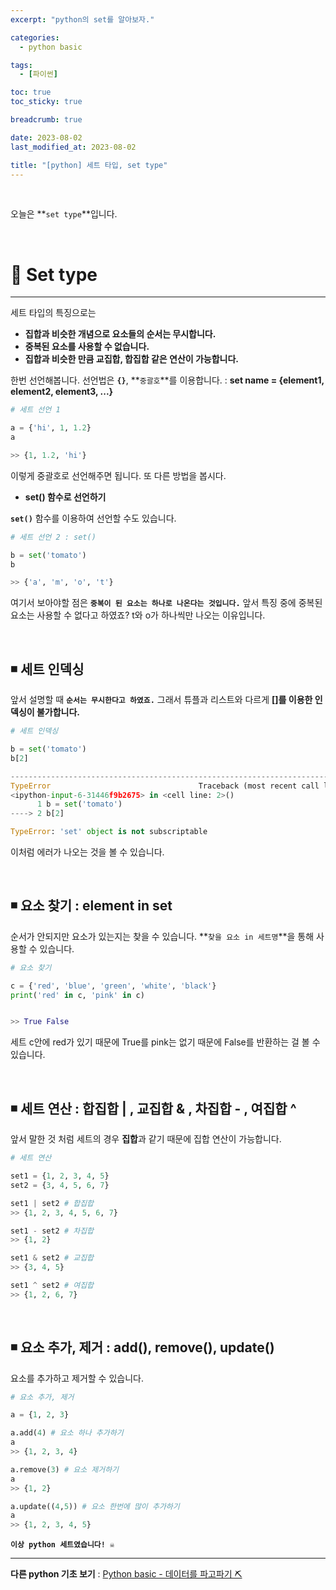 ```yaml
---
excerpt: "python의 set를 알아보자."

categories:
  - python basic

tags:
  - [파이썬]

toc: true
toc_sticky: true

breadcrumb: true

date: 2023-08-02
last_modified_at: 2023-08-02

title: "[python] 세트 타입, set type"
---
```


<br>

오늘은 **`set type`**입니다.

<br>

# 📌 Set type
---

세트 타입의 특징으로는
- **집합과 비슷한 개념으로 요소들의 순서는 무시합니다.**
- **중복된 요소를 사용할 수 없습니다.**
- **집합과 비슷한 만큼 교집합, 합집합 같은 연산이 가능합니다.**
  
한번 선언해봅니다. 선언법은 **`{}`**, **`중괄호`**를 이용합니다. : **set name = {element1, element2, element3, ...}**

```python
# 세트 선언 1

a = {'hi', 1, 1.2}
a

>> {1, 1.2, 'hi'}
```

이렇게 중괄호로 선언해주면 됩니다. 또 다른 방법을 봅시다.

- **set() 함수로 선언하기**

**`set()`** 함수를 이용하여 선언할 수도 있습니다.

```python
# 세트 선언 2 : set()

b = set('tomato')
b

>> {'a', 'm', 'o', 't'}
```

여기서 보아야할 점은 **`중복이 된 요소는 하나로 나온다는 것입니다.`** 앞서 특징 중에 중복된 요소는 사용할 수 없다고 하였죠? t와 o가 하나씩만 나오는 이유입니다.

<br>

## ◾ 세트 인덱싱

앞서 설명할 때 **`순서는 무시한다고 하였죠.`** 그래서 튜플과 리스트와 다르게 **[]를 이용한 인덱싱이 불가합니다.**

```python
# 세트 인덱싱

b = set('tomato')
b[2] 

---------------------------------------------------------------------------
TypeError                                 Traceback (most recent call last)
<ipython-input-6-31446f9b2675> in <cell line: 2>()
      1 b = set('tomato')
----> 2 b[2]

TypeError: 'set' object is not subscriptable
```

이처럼 에러가 나오는 것을 볼 수 있습니다.

<br>

## ◾ 요소 찾기 : element in set

순서가 안되지만 요소가 있는지는 찾을 수 있습니다. **`찾을 요소 in 세트명`**을 통해 사용할 수 있습니다.

```python
# 요소 찾기

c = {'red', 'blue', 'green', 'white', 'black'}
print('red' in c, 'pink' in c)


>> True False
```

세트 c안에 red가 있기 때문에 True를 pink는 없기 때문에 False를 반환하는 걸 볼 수 있습니다.

<br>

## ◾ 세트 연산 : 합집합 | , 교집합 & , 차집합 - , 여집합 ^

앞서 말한 것 처럼 세트의 경우 **집합**과 같기 때문에 집합 연산이 가능합니다.

```python
# 세트 연산

set1 = {1, 2, 3, 4, 5}
set2 = {3, 4, 5, 6, 7}

set1 | set2 # 합집합  
>> {1, 2, 3, 4, 5, 6, 7}

set1 - set2 # 차집합
>> {1, 2}

set1 & set2 # 교집합
>> {3, 4, 5}

set1 ^ set2 # 여집합
>> {1, 2, 6, 7}
```

<br>

## ◾ 요소 추가, 제거 : add(), remove(), update()

요소를 추가하고 제거할 수 있습니다.

```python
# 요소 추가, 제거

a = {1, 2, 3}

a.add(4) # 요소 하나 추가하기 
a
>> {1, 2, 3, 4}

a.remove(3) # 요소 제거하기  
a 
>> {1, 2}

a.update((4,5)) # 요소 한번에 많이 추가하기
a 
>> {1, 2, 3, 4, 5}
```

**`이상 python 세트였습니다! ☠️`**

---

**다른 python 기초 보기** : [Python basic - 데이터를 파고파기 ⛏️](https://novicedata.github.io/categories/#python-basic)
